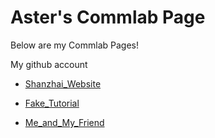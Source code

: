 # Aster's Commlab Page
Below are my Commlab Pages!

My github account

* [Shanzhai_Website](ShanzhaiWebsite)

* [Fake_Tutorial](SleepingTutorial)

* [Me_and_My_Friend](MyfirstWebsite)


